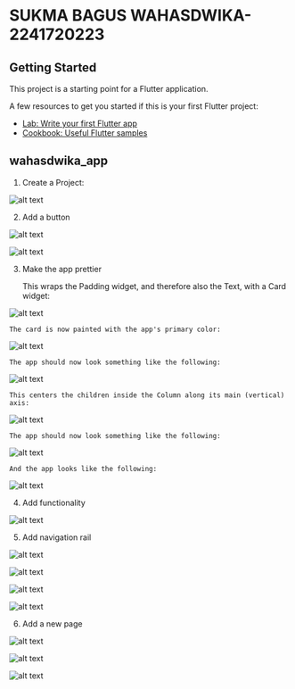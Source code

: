 # SUKMA BAGUS WAHASDWIKA-2241720223

## Getting Started

This project is a starting point for a Flutter application.

A few resources to get you started if this is your first Flutter project:

- [Lab: Write your first Flutter app](https://docs.flutter.dev/get-started/codelab)
- [Cookbook: Useful Flutter samples](https://docs.flutter.dev/cookbook)

## **wahasdwika_app** 

1. Create a Project:

![alt text](image.png)

2. Add a button

![alt text](image-1.png)

![alt text](image-2.png)

3. Make the app prettier

    This wraps the Padding widget, and therefore also the Text, with a Card widget:

![alt text](image-3.png)

    The card is now painted with the app's primary color:

![alt text](image-4.png)

    The app should now look something like the following:

![alt text](image-5.png)

    This centers the children inside the Column along its main (vertical) axis:

![alt text](image-6.png)

    The app should now look something like the following:

![alt text](image-7.png)

    And the app looks like the following:

![alt text](image-9.png)

4. Add functionality

![alt text](image-10.png)

5. Add navigation rail

![alt text](image-11.png)

![alt text](image-12.png)

![alt text](image-13.png)

![alt text](image-14.png)

6. Add a new page

![alt text](image-16.png)

![alt text](image-17.png)

![alt text](image-18.png)